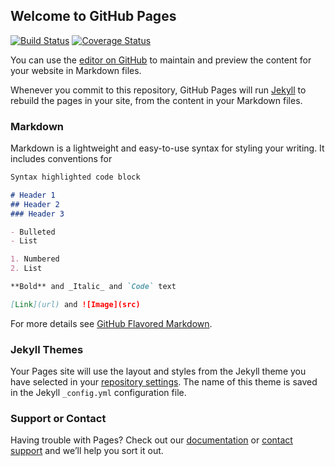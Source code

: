 ## Welcome to GitHub Pages

[![Build Status](https://travis-ci.org/liuhangbiao/vue-travis-cli.svg?branch=master)](https://travis-ci.org/liuhangbiao/vue-travis-cli)
[![Coverage Status](https://coveralls.io/repos/github/liuhangbiao/vue-travis-cli/badge.svg?branch=master)](https://coveralls.io/github/liuhangbiao/vue-travis-cli?branch=master)


You can use the [editor on GitHub](https://github.com/liuhangbiao/vue-travis-cli/edit/master/README.md) to maintain and preview the content for your website in Markdown files.

Whenever you commit to this repository, GitHub Pages will run [Jekyll](https://jekyllrb.com/) to rebuild the pages in your site, from the content in your Markdown files.

### Markdown

Markdown is a lightweight and easy-to-use syntax for styling your writing. It includes conventions for

```markdown
Syntax highlighted code block

# Header 1
## Header 2
### Header 3

- Bulleted
- List

1. Numbered
2. List

**Bold** and _Italic_ and `Code` text

[Link](url) and ![Image](src)
```

For more details see [GitHub Flavored Markdown](https://guides.github.com/features/mastering-markdown/).

### Jekyll Themes

Your Pages site will use the layout and styles from the Jekyll theme you have selected in your [repository settings](https://github.com/liuhangbiao/vue-travis-cli/settings). The name of this theme is saved in the Jekyll `_config.yml` configuration file.

### Support or Contact

Having trouble with Pages? Check out our [documentation](https://help.github.com/categories/github-pages-basics/) or [contact support](https://github.com/contact) and we’ll help you sort it out.
